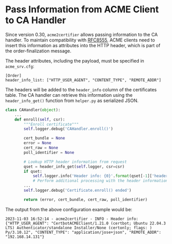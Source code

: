 <!-- markdownlint-disable MD013 -->

<!-- wiki-title: Pass Information from ACME Client to CA Handler -->

# Pass Information from ACME Client to CA Handler

Since version 0.30, `acme2certifier` allows passing information to the CA handler. To maintain compatibility with [RFC8555](https://datatracker.ietf.org/doc/html/rfc8555), ACME clients need to insert this information as attributes into the HTTP header, which is part of the order-finalization message.

The header attributes, including the payload, must be specified in `acme_srv.cfg`:

```config
[Order]
header_info_list: ["HTTP_USER_AGENT", "CONTENT_TYPE", "REMOTE_ADDR"]
```

The headers will be added to the `header_info` column of the certificates table. The CA handler can retrieve this information using the `header_info_get()` function from `helper.py` as serialized JSON.

```python
class CAHandler(object):
    ...
    def enroll(self, csr):
        """Enroll certificate"""
        self.logger.debug('CAHandler.enroll()')

        cert_bundle = None
        error = None
        cert_raw = None
        poll_identifier = None

        # Lookup HTTP header information from request
        qset = header_info_get(self.logger, csr=csr)
        if qset:
            self.logger.info('Header info: {0}'.format(qset[-1]['header_info']))
            # Perform additional processing with the header information...
        ...
        self.logger.debug('Certificate.enroll() ended')

        return (error, cert_bundle, cert_raw, poll_identifier)
```

The output from the above configuration example would be:

```log
2023-11-03 16:52:14 - acme2certifier - INFO - Header info: {"HTTP_USER_AGENT": "CertbotACMEClient/1.21.0 (certbot; Ubuntu 22.04.3 LTS) Authenticator/standalone Installer/None (certonly; flags: ) Py/3.10.12", "CONTENT_TYPE": "application/jose+json", "REMOTE_ADDR": "192.168.14.131"}
```
